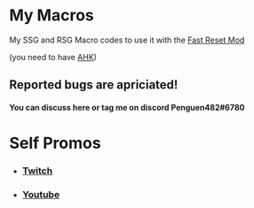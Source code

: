 # My Macros
My SSG and RSG Macro codes to use it with the [Fast Reset Mod](https://github.com/jan-leila/FastReset/releases/tag/1.3.3)

(you need to have [AHK](https://www.autohotkey.com/))

## **Reported bugs are apriciated!**
#### **You can discuss here or tag me on discord Penguen482#6780**


 
 
 
 
 
 # Self Promos


 - ###  [Twitch](https://www.twitch.tv/penguen482_)

 - ###  [Youtube](https://www.youtube.com/channel/UC2YxB9TYOD1R123lcKK3WFw)
